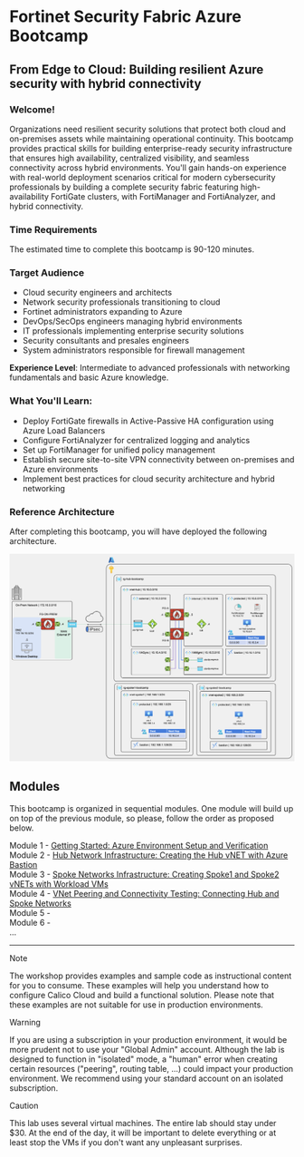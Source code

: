 # Fortinet Security Fabric Azure Bootcamp

## From Edge to Cloud: Building resilient Azure security with hybrid connectivity

### Welcome!

Organizations need resilient security solutions that protect both cloud and on-premises assets while maintaining operational continuity. This bootcamp provides practical skills for building enterprise-ready security infrastructure that ensures high availability, centralized visibility, and seamless connectivity across hybrid environments. You'll gain hands-on experience with real-world deployment scenarios critical for modern cybersecurity professionals by building a complete security fabric featuring high-availability FortiGate clusters, with FortiManager and FortiAnalyzer, and hybrid connectivity.

### Time Requirements

The estimated time to complete this bootcamp is 90-120 minutes.

### Target Audience

- Cloud security engineers and architects
- Network security professionals transitioning to cloud
- Fortinet administrators expanding to Azure
- DevOps/SecOps engineers managing hybrid environments
- IT professionals implementing enterprise security solutions
- Security consultants and presales engineers
- System administrators responsible for firewall management

**Experience Level**: Intermediate to advanced professionals with networking fundamentals and basic Azure knowledge.

### What You'll Learn:

- Deploy FortiGate firewalls in Active-Passive HA configuration using Azure Load Balancers
- Configure FortiAnalyzer for centralized logging and analytics
- Set up FortiManager for unified policy management
- Establish secure site-to-site VPN connectivity between on-premises and Azure environments
- Implement best practices for cloud security architecture and hybrid networking

### Reference Architecture

After completing this bootcamp, you will have deployed the following architecture.

![reference-architecture](images/reference-architecture.png)

## Modules

This bootcamp is organized in sequential modules. One module will build up on top of the previous module, so please, follow the order as proposed below.

Module 1 - [Getting Started: Azure Environment Setup and Verification](/modules/module-01-getting-started/README.md)    
Module 2 - [Hub Network Infrastructure: Creating the Hub vNET with Azure Bastion](/modules/module-02-hub-setup/README.md)  
Module 3 - [Spoke Networks Infrastructure: Creating Spoke1 and Spoke2 vNETs with Workload VMs](/modules/module-03-spokes-setup/README.md)  
Module 4 - [VNet Peering and Connectivity Testing: Connecting Hub and Spoke Networks](/modules/module-04-peering-testing/README.md)  
Module 5 -  
Module 6 -  
...

---

> [!NOTE]
> The workshop provides examples and sample code as instructional content for you to consume. These examples will help you understand how to configure Calico Cloud and build a functional solution. Please note that these examples are not suitable for use in production environments.

> [!WARNING] 
> If you are using a subscription in your production environment, it would be more prudent not to use your "Global Admin" account. Although the lab is designed to function in "isolated" mode, a "human" error when creating certain resources ("peering", routing table, ...) could impact your production environment. We recommend using your standard account on an isolated subscription.

> [!CAUTION] 
> This lab uses several virtual machines. The entire lab should stay under $30. At the end of the day, it will be important to delete everything or at least stop the VMs if you don't want any unpleasant surprises.
